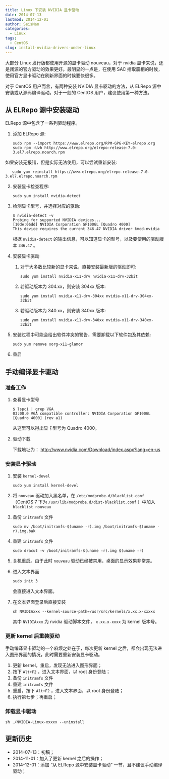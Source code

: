 ```yaml
---
title: Linux 下安装 NVIDIA 显卡驱动
date: 2014-07-13
lastmod: 2014-12-01
author: SeisMan
categories:
  - Linux
tags:
  - CentOS
slug: install-nvidia-drivers-under-linux
---
```


大部分 Linux 发行版都使用开源的显卡驱动 nouveau，对于 nvidia 显卡来说，还是闭源的官方驱动的效果更好。最明显的一点是，在使用 SAC 拾取震相的时候，使用官方显卡驱动在刷新界面的时候要快很多。

对于 CentOS 用户而言，有两种安装 NVIDIA 显卡驱动的方法，从 ELRepo 源中安装或从源码编译驱动。对于一般的 CentOS 用户，建议使用第一种方法。

<!--more-->

## 从 ELRepo 源中安装驱动

ELRepo 源中包含了一系列驱动程序。

1.  添加 ELRepo 源:

        sudo rpm --import https://www.elrepo.org/RPM-GPG-KEY-elrepo.org
        sudo rpm -Uvh http://www.elrepo.org/elrepo-release-7.0-3.el7.elrepo.noarch.rpm

如果安装无报错，但是实际无法使用，可以尝试重新安装:

       sudo yum reinstall https://www.elrepo.org/elrepo-release-7.0-3.el7.elrepo.noarch.rpm

2.  安装显卡检查程序:

        sudo yum install nvidia-detect

3.  检测显卡型号，并选择对应的驱动:

        $ nvidia-detect -v
        Probing for supported NVIDIA devices...
        [10de:06dd] NVIDIA Corporation GF100GL [Quadro 4000]
        This device requires the current 346.47 NVIDIA driver kmod-nvidia

    根据 `nvidia-detect` 的输出信息，可以知道显卡的型号，以及要使用的驱动版本 `346.47` 。

4.  安装显卡驱动

    1.  对于大多数比较新的显卡来说，直接安装最新版的驱动即可:

            sudo yum install nvidia-x11-drv nvidia-x11-drv-32bit
    
    2.  若驱动版本为 304.xx，则安装 304xx 版本:

            sudo yum install nvidia-x11-drv-304xx nvidia-x11-drv-304xx-32bit

    3.  若驱动版本为 340.xx，则安装 340xx 版本:

            sudo yum install nvidia-x11-drv-340xx nvidia-x11-drv-340xx-32bit

5.  安装过程中可能会给出软件冲突的警告，需要卸载以下软件包及其依赖:

        sudo yum remove xorg-x11-glamor

6.  重启

## 手动编译显卡驱动

### 准备工作

1.  查看显卡型号

        $ lspci | grep VGA
        03:00.0 VGA compatible controller: NVIDIA Corporation GF100GL [Quadro 4000] (rev a1)

    从这里可以得出显卡型号为 Quadro 4000。

2.  驱动下载

    下载地址为： <http://www.nvidia.com/Download/index.aspx?lang=en-us>

### 安装显卡驱动

1.  安装 `kernel-devel`

        sudo yum install kernel-devel

2.  将 `nouveau` 驱动加入黑名单，在 `/etc/modprobe.d/blacklist.conf`
    （CentOS 7 下为 `/usr/lib/modprobe.d/dist-blacklist.conf` ）中加入 `blacklist nouveau`

3.  备份 `initramfs` 文件

        sudo mv /boot/initramfs-$(uname -r).img /boot/initramfs-$(uname -r).img.bak

4.  重建 `initramfs` 文件

        sudo dracut -v /boot/initramfs-$(uname -r).img $(uname -r)

5.  关机重启。由于此时 `nouveau` 驱动已经被禁用，桌面的显示效果非常差。
6.  进入文本界面

        sudo init 3

    会直接进入文本界面。

7.  在文本界面登录后直接安装

        sh NVIDIAxxx --kernel-source-path=/usr/src/kernels/x.xx.x-xxxxx

    其中 `NVIDIAxxx` 为 nvidia 驱动脚本文件， `x.xx.x-xxxx` 为 kernel 版本号。

### 更新 kernel 后重装驱动

手动编译显卡驱动的一个麻烦之处在于，每次更新 kernel 之后，都会出现无法进入图形界面的情况，此时需要重新安装显卡驱动。

1.  更新 kernel，重启，发现无法进入图形界面；
2.  按下 `Alt+F2` ，进入文本界面，以 root 身份登陆；
3.  备份 `initramfs` 文件
4.  重建 `initramfs` 文件
5.  重启，按下 `Alt+F2` ，进入文本界面，以 root 身份登陆；
6.  执行第七步；再重启；

### 卸载显卡驱动

    sh ./NVIDIA-Linux-xxxxx --uninstall

## 更新历史

-   2014-07-13：初稿；
-   2014-11-01：加入了更新 kernel 之后的操作；
-   2014-12-01：添加 “从 ELRepo 源中安装显卡驱动” 一节，且不建议手动编译驱动；
